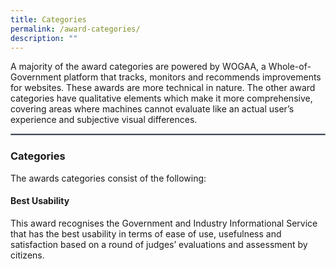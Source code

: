 ```yaml
---
title: Categories
permalink: /award-categories/
description: ""
---
```

<p>A majority of the award categories are powered by WOGAA, a Whole-of-Government platform that tracks, monitors and recommends improvements for websites. These awards are more technical in nature. The other award categories have qualitative elements which make it more comprehensive, covering areas where machines cannot evaluate like an actual user’s experience and subjective visual differences.</p>
<hr style="border:1px solid #98A2B3;">
<h3>Categories</h3>
<p>The awards categories consist of the following:</p>
<div class="cat-table">
	<div class="cat-icon"></div>
	<div class="cat-desciption"><h4>Best Usability</h4>
	<p>This award recognises the Government and Industry Informational Service that has the best usability in terms of ease of use, usefulness and satisfaction based on a round of judges’ evaluations and assessment by citizens.</p></div>
	</div>